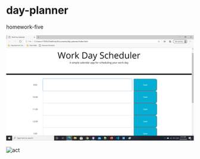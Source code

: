 # day-planner
homework-five

![](screenshot.jpg)

![act](https://github.com/bashkimereqi100/homework-five/blob/main/assets/css/day-planner1.gif)



